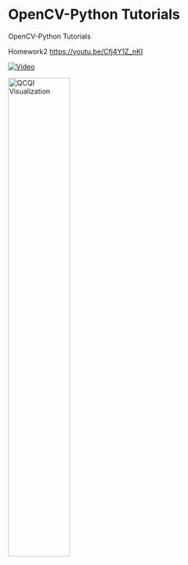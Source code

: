 # OpenCV-Python Tutorials
OpenCV-Python Tutorials

Homework2 https://youtu.be/Cfj4Y1Z_nKI

[![Video](https://img.youtube.com/vi/Cfj4Y1Z_nKI/maxresdefault.jpg)](https://www.youtube.com/watch?v=Cfj4Y1Z_nKI)

<img src="./QCQI Visualization.gif" width="50%" height="50%" title="QCQI Visualization" alt="QCQI Visualization"></img>

